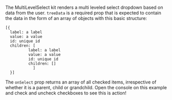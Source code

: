 The MultiLevelSelect kit renders a multi leveled select dropdown based on data from the user. `treeData` is a required prop that is expected to contain the data in the form of an array of objects with this basic structure:

```
[{
  label: a label
  value: a value
  id: unique id
  children: [
          label: a label
          value: a value
          id: unique id
          children: []
            ]
  }]
```

The `onSelect` prop returns an array of all checked items, irrespective of whether it is a parent, child or grandchild. Open the console on this example and check and uncheck checkboxes to see this is action!